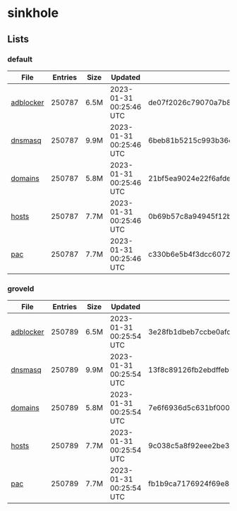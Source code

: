 # sinkhole

## Lists

### default

|File|Entries|Size|Updated|Hash|
|-|-|-|-|-|
|[adblocker](https://raw.githubusercontent.com/groveld/sinkhole/lists/default/adblocker.txt)|250787|6.5M|2023-01-31 00:25:46 UTC|de07f2026c79070a7b892fd79ba0b08b6c92922bc7b63c85fca9ca129a821ef6|
|[dnsmasq](https://raw.githubusercontent.com/groveld/sinkhole/lists/default/dnsmasq.txt)|250787|9.9M|2023-01-31 00:25:46 UTC|6beb81b5215c993b36c86c70cd1341e724c4b6ed9622fac1eea8e1323c364210|
|[domains](https://raw.githubusercontent.com/groveld/sinkhole/lists/default/domains.txt)|250787|5.8M|2023-01-31 00:25:46 UTC|21bf5ea9024e22f6afdedaadc7d325d5ddb5db973886a9e8a74875df4fdc1a36|
|[hosts](https://raw.githubusercontent.com/groveld/sinkhole/lists/default/hosts.txt)|250787|7.7M|2023-01-31 00:25:46 UTC|0b69b57c8a94945f12b6908be6dbf6804d0c997a65ac9eada1b043e9b67b5d81|
|[pac](https://raw.githubusercontent.com/groveld/sinkhole/lists/default/pac.txt)|250787|7.7M|2023-01-31 00:25:46 UTC|c330b6e5b4f3dcc60725f39dc892eaeac2547ee37a3a9c1514588a2a183a0f2d|

### groveld

|File|Entries|Size|Updated|Hash|
|-|-|-|-|-|
|[adblocker](https://raw.githubusercontent.com/groveld/sinkhole/lists/groveld/adblocker.txt)|250789|6.5M|2023-01-31 00:25:54 UTC|3e28fb1dbeb7ccbe0afcb9611a24ad4acb2f1deb322cf71a15c9ed1274f0fe92|
|[dnsmasq](https://raw.githubusercontent.com/groveld/sinkhole/lists/groveld/dnsmasq.txt)|250789|9.9M|2023-01-31 00:25:54 UTC|13f8c89126fb2ebdffeb27546ffafc6588263c0f4c60650588513b48efddaac3|
|[domains](https://raw.githubusercontent.com/groveld/sinkhole/lists/groveld/domains.txt)|250789|5.8M|2023-01-31 00:25:54 UTC|7e6f6936d5c631bf000e7d0f94ef33b273e096d37cb81f82180d08610f45043b|
|[hosts](https://raw.githubusercontent.com/groveld/sinkhole/lists/groveld/hosts.txt)|250789|7.7M|2023-01-31 00:25:54 UTC|9c038c5a8f92eee2be37bd3b67d2c56363744343742b3b4b17f7183be3caba56|
|[pac](https://raw.githubusercontent.com/groveld/sinkhole/lists/groveld/pac.txt)|250789|7.7M|2023-01-31 00:25:54 UTC|fb1b9ca7176924f69e84b0fb952e6fb536f82d1a8a64071b47a247e991dbb823|
